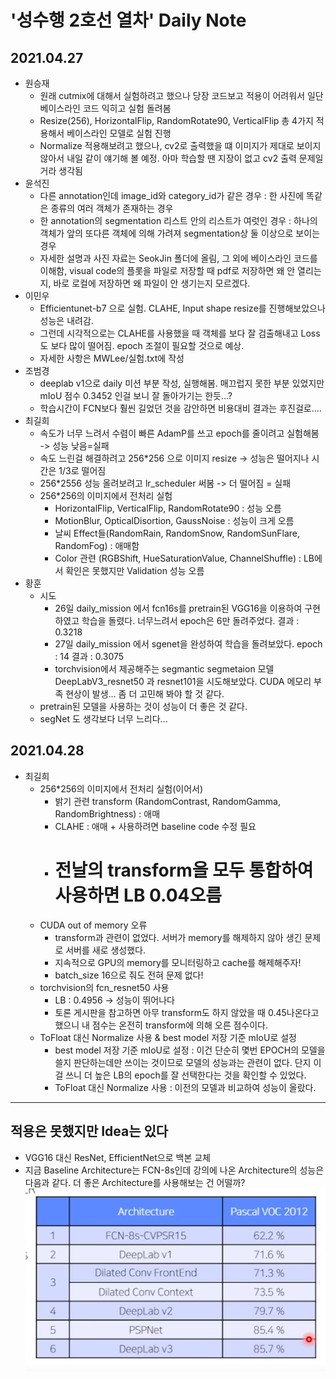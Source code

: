 # '성수행 2호선 열차' Daily Note

## 2021.04.27
* 원승재
  - 원래 cutmix에 대해서 실험하려고 했으나 당장 코드보고 적용이 어려워서 일단 베이스라인 코드 익히고 실험 돌려봄
  - Resize(256), HorizontalFlip, RandomRotate90, VerticalFlip 총 4가지 적용해서 베이스라인 모델로 실험 진행
  - Normalize 적용해보려고 했으나, cv2로 출력했을 떄 이미지가 제대로 보이지 않아서 내일 같이 얘기해 볼 예정. 아마 학습할 땐 지장이 없고 cv2 출력 문제일 거라 생각됨
* 윤석진
  - 다른 annotation인데 image_id와 category_id가 같은 경우 : 한 사진에 똑같은 종류의 여러 객체가 존재하는 경우
  - 한 annotation의 segmentation 리스트 안의 리스트가 여럿인 경우 : 하나의 객체가 앞의 또다른 객체에 의해 가려져 segmentation상 둘 이상으로 보이는 경우
  - 자세한 설명과 사진 자료는 SeokJin 폴더에 올림, 그 외에 베이스라인 코드를 이해함, visual code의 플롯을 파일로 저장할 때 pdf로 저장하면 왜 안 열리는지, 바로 로컬에 저장하면 왜 파일이 안 생기는지 모르겠다.
* 이민우
  - Efficientunet-b7 으로 실험. CLAHE, Input shape resize를 진행해보았으나 성능은 내려감.
  - 그런데 시각적으로는 CLAHE를 사용했을 때 객체를 보다 잘 검출해내고 Loss도 보다 많이 떨어짐. epoch 조절이 필요할 것으로 예상.
  - 자세한 사항은 MWLee/실험.txt에 작성
* 조범경
  - deeplab v1으로 daily 미션 부분 작성, 실행해봄. 매끄럽지 못한 부분 있었지만 mIoU 점수 0.3452 인걸 보니 잘 돌아가기는 한듯...?  
  - 학습시간이 FCN보다 훨씬 길었던 것을 감안하면 비용대비 결과는 후진걸로....
* 최길희
  - 속도가 너무 느려서 수렴이 빠른 AdamP를 쓰고 epoch를 줄이려고 실험해봄 -> 성능 낮음=실패
  - 속도 느린걸 해결하려고 256*256 으로 이미지 resize -> 성능은 떨어지나 시간은 1/3로 떨어짐
  - 256*2556 성능 올려보려고 lr_scheduler 써봄 -> 더 떨어짐 = 실패
  - 256*256의 이미지에서 전처리 실험
    + HorizontalFlip, VerticalFlip, RandomRotate90 : 성능 오름
    + MotionBlur, OpticalDisortion, GaussNoise : 성능이 크게 오름
    + 날씨 Effect들(RandomRain, RandomSnow, RandomSunFlare, RandomFog) : 애매함
    + Color 관련 (RGBShift, HueSaturationValue, ChannelShuffle) : LB에서 확인은 못했지만 Validation 성능 오름
* 황훈
  - 시도
    + 26일 daily_mission 에서 fcn16s를 pretrain된 VGG16을 이용하여 구현하였고 학습을 돌렸다. 너무느려서 epoch은 6만 돌려주었다. 결과 : 0.3218
    + 27일 daily_mission 에서 sgenet을 완성하여 학습을 돌려보았다. epoch : 14 결과 : 0.3075
    + torchvision에서 제공해주는 segmantic segmetaion 모델 DeepLabV3_resnet50 과 resnet101을 시도해보았다. CUDA 메모리 부족 현상이 발생... 좀 더 고민해 봐야 할 것 같다.
  - pretrain된 모델을 사용하는 것이 성능이 더 좋은 것 같다. 
  - segNet 도 생각보다 너무 느리다...
## 2021.04.28
* 최길희
  - 256*256의 이미지에서 전처리 실험(이어서)
    + 밝기 관련 transform (RandomContrast, RandomGamma, RandomBrightness) : 애매
    + CLAHE : 애매 + 사용하려면 baseline code 수정 필요
    + # 전날의 transform을 모두 통합하여 사용하면 LB 0.04오름 #
  - CUDA out of memory 오류
    + transform과 관련이 없었다. 서버가 memory를 해제하지 않아 생긴 문제로 서버를 새로 생성했다.
    + 지속적으로 GPU의 memory를 모니터링하고 cache를 해제해주자!
    + batch_size 16으로 줘도 전혀 문제 없다!
  - torchvision의 fcn_resnet50 사용
    + LB : 0.4956 -> 성능이 뛰어나다
    + 토론 게시판을 참고하면 아무 transform도 하지 않았을 때 0.45나온다고 했으니 내 점수는 온전히 transform에 의해 오른 점수이다.
  - ToFloat 대신 Normalize 사용 & best model 저장 기준 mIoU로 설정
    + best model 저장 기준 mIoU로 설정 : 이건 단순히 몇번 EPOCH의 모델을 쓸지 판단하는데만 쓰이는 것이므로 모델의 성능과는 관련이 없다. 단지 이걸 쓰니 더 높은 LB의 epoch를 잘 선택한다는 것을 확인할 수 있었다.
    + ToFloat 대신 Normalize 사용 : 이전의 모델과 비교하여 성능이 올랐다.
    

* * *
## 적용은 못했지만 Idea는 있다
* VGG16 대신 ResNet, EfficientNet으로 백본 교체
* 지금 Baseline Architecture는 FCN-8s인데 강의에 나온 Architecture의 성능은 다음과 같다. 더 좋은 Architecture를 사용해보는 건 어떨까?
![Segmentation Architecture별 성능](./img/Segmentation_Architecture.png)
